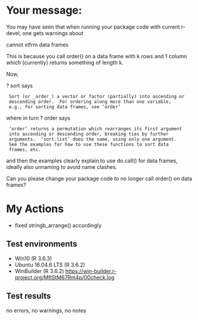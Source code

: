 
# Your message:

You may have seen that when running your package code with current
r-devel, one gets warnings about

  cannot xtfrm data frames

This is because you call order() on a data frame with k rows and 1
column which (currently) returns something of length k.

Now,

? sort says

     Sort (or _order_) a vector or factor (partially) into ascending or
     descending order.  For ordering along more than one variable,
     e.g., for sorting data frames, see ‘order’

where in turn ? order says

     ‘order’ returns a permutation which rearranges its first argument
     into ascending or descending order, breaking ties by further
     arguments.  ‘sort.list’ does the same, using only one argument.
     See the examples for how to use these functions to sort data
     frames, etc.

and then the examples clearly explain to use do.call() for data
frames, ideally also unnaming to avoid name clashes.

Can you please change your package code to no longer call order() on
data frames?


# My Actions

- fixed stringb_arrange() accordingly



## Test environments

- Win10 (R 3.6.3)
- Ubuntu 16.04.6 LTS (R 3.6.2)
- WinBuilder (R 3.6.2) https://win-builder.r-project.org/MflStM67Rm4p/00check.log



## Test results 

no errors, no warnings, no notes
